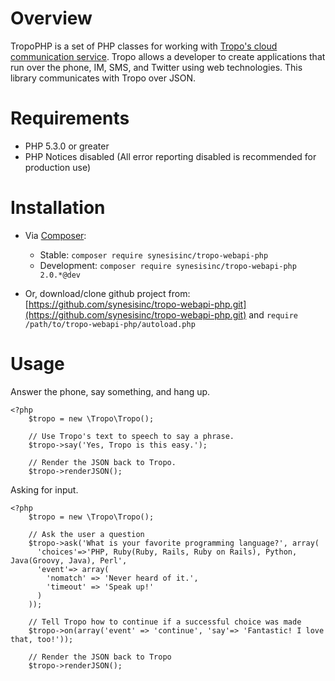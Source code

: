 Overview
========

TropoPHP is a set of PHP classes for working with [Tropo's cloud communication service](http://tropo.com/). Tropo allows a developer to create applications that run over the phone, IM, SMS, and Twitter using web technologies. This library communicates with Tropo over JSON.

Requirements
============

 * PHP 5.3.0 or greater
 * PHP Notices disabled (All error reporting disabled is recommended for production use)
 
Installation
============

  * Via [Composer](https://getcomposer.org/):

    * Stable: `composer require synesisinc/tropo-webapi-php`
    * Development: `composer require synesisinc/tropo-webapi-php 2.0.*@dev`
    
  * Or, download/clone github project from: [https://github.com/synesisinc/tropo-webapi-php.git](https://github.com/synesisinc/tropo-webapi-php.git) and `require /path/to/tropo-webapi-php/autoload.php`

Usage
=====

Answer the phone, say something, and hang up.

    <?php
        $tropo = new \Tropo\Tropo();
    
        // Use Tropo's text to speech to say a phrase.
        $tropo->say('Yes, Tropo is this easy.');
    
        // Render the JSON back to Tropo.
        $tropo->renderJSON();
    
Asking for input.

    <?php
        $tropo = new \Tropo\Tropo();
    
        // Ask the user a question
        $tropo->ask('What is your favorite programming language?', array(
          'choices'=>'PHP, Ruby(Ruby, Rails, Ruby on Rails), Python, Java(Groovy, Java), Perl',
          'event'=> array(
            'nomatch' => 'Never heard of it.',
            'timeout' => 'Speak up!'
          )
        ));
    
        // Tell Tropo how to continue if a successful choice was made
        $tropo->on(array('event' => 'continue', 'say'=> 'Fantastic! I love that, too!'));
    
        // Render the JSON back to Tropo
        $tropo->renderJSON();

